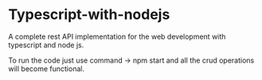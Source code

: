 # Typescript-with-nodejs
A complete rest API implementation for the web development with typescript and node js.



To run the code just use command -> npm start and all the crud operations will become functional.
